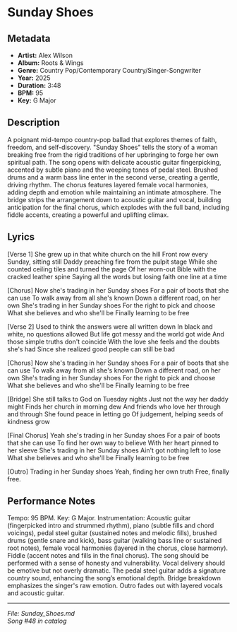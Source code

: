 # Sunday Shoes

## Metadata
- **Artist:** Alex Wilson
- **Album:** Roots & Wings
- **Genre:** Country Pop/Contemporary Country/Singer-Songwriter
- **Year:** 2025
- **Duration:** 3:48
- **BPM:** 95
- **Key:** G Major

## Description
A poignant mid-tempo country-pop ballad that explores themes of faith, freedom, and self-discovery. "Sunday Shoes" tells the story of a woman breaking free from the rigid traditions of her upbringing to forge her own spiritual path. The song opens with delicate acoustic guitar fingerpicking, accented by subtle piano and the weeping tones of pedal steel. Brushed drums and a warm bass line enter in the second verse, creating a gentle, driving rhythm. The chorus features layered female vocal harmonies, adding depth and emotion while maintaining an intimate atmosphere. The bridge strips the arrangement down to acoustic guitar and vocal, building anticipation for the final chorus, which explodes with the full band, including fiddle accents, creating a powerful and uplifting climax.

## Lyrics

[Verse 1]
She grew up in that white church on the hill
Front row every Sunday, sitting still
Daddy preaching fire from the pulpit stage
While she counted ceiling tiles and turned the page
Of her worn-out Bible with the cracked leather spine
Saying all the words but losing faith one line at a time

[Chorus]
Now she's trading in her Sunday shoes
For a pair of boots that she can use
To walk away from all she's known
Down a different road, on her own
She's trading in her Sunday shoes
For the right to pick and choose
What she believes and who she'll be
Finally learning to be free

[Verse 2]
Used to think the answers were all written down
In black and white, no questions allowed
But life got messy and the world got wide
And those simple truths don't coincide
With the love she feels and the doubts she's had
Since she realized good people can still be bad

[Chorus]
Now she's trading in her Sunday shoes
For a pair of boots that she can use
To walk away from all she's known
Down a different road, on her own
She's trading in her Sunday shoes
For the right to pick and choose
What she believes and who she'll be
Finally learning to be free

[Bridge]
She still talks to God on Tuesday nights
Just not the way her daddy might
Finds her church in morning dew
And friends who love her through and through
She found peace in letting go
Of judgement, helping seeds of kindness grow

[Final Chorus]
Yeah she's trading in her Sunday shoes
For a pair of boots that she can use
To find her own way to believe
With her heart pinned to her sleeve
She's trading in her Sunday shoes
Ain't got nothing left to lose
What she believes and who she'll be
Finally learning to be free

[Outro]
Trading in her Sunday shoes
Yeah, finding her own truth
Free, finally free.

## Performance Notes

Tempo: 95 BPM. Key: G Major. Instrumentation: Acoustic guitar (fingerpicked intro and strummed rhythm), piano (subtle fills and chord voicings), pedal steel guitar (sustained notes and melodic fills), brushed drums (gentle snare and kick), bass guitar (walking bass line or sustained root notes), female vocal harmonies (layered in the chorus, close harmony). Fiddle (accent notes and fills in the final chorus). The song should be performed with a sense of honesty and vulnerability. Vocal delivery should be emotive but not overly dramatic. The pedal steel guitar adds a signature country sound, enhancing the song’s emotional depth. Bridge breakdown emphasizes the singer's raw emotion. Outro fades out with layered vocals and acoustic guitar.

---
*File: Sunday_Shoes.md*  
*Song #48 in catalog*
